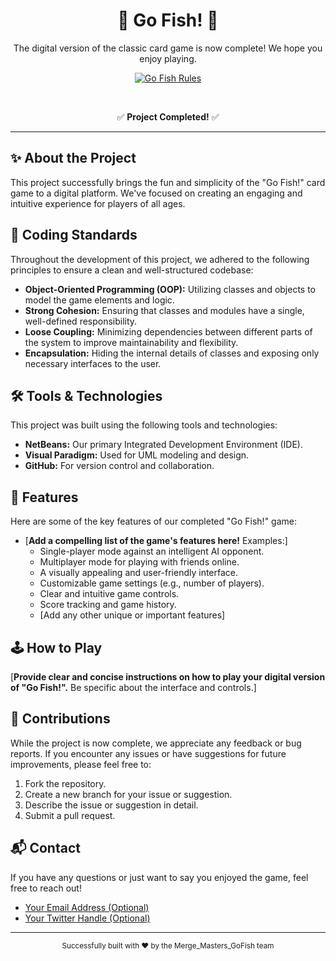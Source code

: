 <div align="center">

  <h1>🎣 Go Fish! 🎣</h1>

  <p>
    The digital version of the classic card game is now complete! We hope you enjoy playing.
  </p>

  <p>
    <a href="https://bicyclecards.com/how-to-play/go-fish" target="_blank">
      <img src="https://img.shields.io/badge/Rules-Learn%20How%20to%20Play-blue?style=for-the-badge" alt="Go Fish Rules">
    </a>
  </p>

  <br/>

  <p>
    ✅ <strong>Project Completed!</strong> ✅
  </p>

</div>

---

## ✨ About the Project

This project successfully brings the fun and simplicity of the "Go Fish!" card game to a digital platform. We've focused on creating an engaging and intuitive experience for players of all ages.

## 📜 Coding Standards

Throughout the development of this project, we adhered to the following principles to ensure a clean and well-structured codebase:

* **Object-Oriented Programming (OOP):** Utilizing classes and objects to model the game elements and logic.
* **Strong Cohesion:** Ensuring that classes and modules have a single, well-defined responsibility.
* **Loose Coupling:** Minimizing dependencies between different parts of the system to improve maintainability and flexibility.
* **Encapsulation:** Hiding the internal details of classes and exposing only necessary interfaces to the user.

## 🛠️ Tools & Technologies

This project was built using the following tools and technologies:

* **NetBeans:** Our primary Integrated Development Environment (IDE).
* **Visual Paradigm:** Used for UML modeling and design.
* **GitHub:** For version control and collaboration.

## 🎉 Features

Here are some of the key features of our completed "Go Fish!" game:

* [**Add a compelling list of the game's features here!** Examples:]
    * Single-player mode against an intelligent AI opponent.
    * Multiplayer mode for playing with friends online.
    * A visually appealing and user-friendly interface.
    * Customizable game settings (e.g., number of players).
    * Clear and intuitive game controls.
    * Score tracking and game history.
    * [Add any other unique or important features]

## 🕹️ How to Play

[**Provide clear and concise instructions on how to play your digital version of "Go Fish!".** Be specific about the interface and controls.]

## 🤝 Contributions

While the project is now complete, we appreciate any feedback or bug reports. If you encounter any issues or have suggestions for future improvements, please feel free to:

1.  Fork the repository.
2.  Create a new branch for your issue or suggestion.
3.  Describe the issue or suggestion in detail.
4.  Submit a pull request.

## 📬 Contact

If you have any questions or just want to say you enjoyed the game, feel free to reach out!

* [Your Email Address (Optional)](mailto:your.email@example.com)
* [Your Twitter Handle (Optional)](https://twitter.com/your_twitter)

---

<div align="center">
  <sub>Successfully built with ❤️ by the Merge_Masters_GoFish team</sub>
</div>
